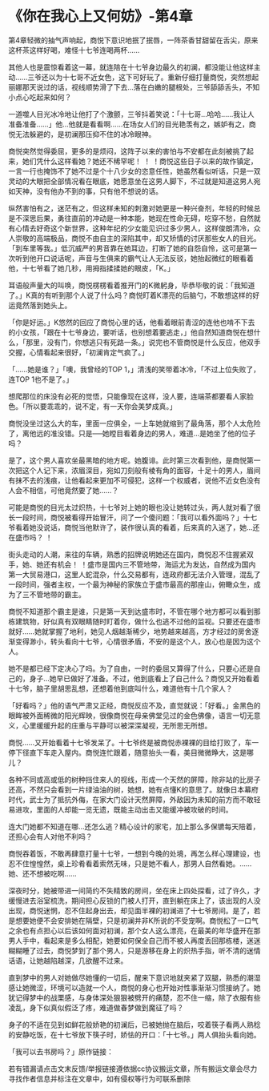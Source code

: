 # 《你在我心上又何妨》-第4章

第4章轻微的抽气声响起，商悦下意识地抿了抿唇，一阵茶香甘甜留在舌尖，原来这杯茶这样好喝，难怪十七爷连喝两杯……

其他人也是震惊看着这一幕，就连陪在十七爷身边最久的初澜，都没能让他这样主动……三爷还以为十七哥不近女色，这下可好玩了。重新仔细打量商悦，突然想起丽娜那天说过的话，视线顺势滑了下去…落在白嫩的腿根处，三爷舔舔舌头，不知小点心吃起来如何？

一道噬人目光冰冷地让他打了个激颤，三爷抖着笑说：「十七哥…哈哈……我让人准备准备……」他…他就是看看啊……在场女人们的目光艳羡有之，嫉妒有之，商悦无法躲避的，是初澜那压抑不住的冰冷眼神。

商悦突然觉得委屈，更多的是烦闷，这阵子以来的害怕与不安都在此刻被挑了起来，她们凭什么这样看她？她还不稀罕呢！ ！ ！商悦这些日子以来的故作镇定，一言一行也掩饰不了她不过是个十八少女的恣意任性，她虽然看似听话，只是一双灵动的大眼把全部情况看在眼底，她愿意坐在这男人脚下，不过就是知道这男人宛如天神，没有他办不到的事，只有他不想说的话。

纵然害怕有之，迷茫有之，但这样未知的刺激对她更是一种兴奋剂，年轻的时候总是不深思后果，勇往直前的冲动是一种本能，她现在性命无碍，吃穿不愁，自然就有心情去好奇这个新世界，这种年纪的少女能见识过多少男人，这样俊朗清冷，众人崇敬的高端极品，商悦不由自主的深陷其中，却又矫情的讨厌那些女人的目光。「到车里等我。」低沉威严的男音靠在她耳边，打断了她的自怨自怜，这可是第一次听到他开口说话呢，声音与生俱来的霸气让人无法反驳，她抬起微红的眼看着他，十七爷看了她几秒，用拇指揉揉她的眼皮，「K。」

耳语般声量大的叫唤，商悦楞楞看着推开门的K微躬身，毕恭毕敬的说：「我知道了。」K真的有听到那个人说了什么吗？商悦盯着K漂亮的后脑勺，不敢想这样的好运竟然落到她头上。

「你是好运。」K悠然的回应了商悦心里的话，他看着眼前青涩的连他也啃不下去的小女孩，「跟在十七爷身边，要听话，也别想着要逃走，」他自然知道商悦在想什么，「那里，没有门，你想逃只有死路一条。」说完也不管商悦是什么反应，他双手交握，心情看起来很好，「初澜肯定气疯了。」

「……她是谁？」「噢，我曾经的TOP 1，」清浅的笑带着冰冷，「不过上位失败了，连TOP 1也不是了。」

想爬那位的床没有必死的觉悟，只能像现在这样，没人要，连端茶都要看人家脸色。「所以要乖乖的，说不定，有一天你会美梦成真。」

商悦没坐过这么大的车，里面一应俱全，一上车她就缩到了最角落，那个人太危险了，离他远的准没错。只是──她瞠目看着身边的男人，难道…是她坐了他的位子吗？

是了，这个男人喜欢坐最黑暗的地方呢。她腹诽。此时第三次看到他，是商悦第一次把这个人记下来，浓眉深目，宛如刀刻般有棱有角的面容，十足十的男人，眉间有抹不去的浅痕，让他看起来更加不可侵犯，这样一个权威者，说他不近女色没有人会不相信，可他竟然要了她……？

可能是商悦的目光太过炽热，十七爷对上她的眼也没让她转过头，两人就对看了很长一段时间，商悦被看得开始冒汗，问了一个傻问题：「我可以看外面吗？」十七爷看着她没说话，商悦当他默许了，装作很认真的看着，后来真的入迷了，她…还在盛市吗？ ！

街头走动的人潮，来往的车辆，熟悉的招牌说明她还在国内，商悦忍不住握紧双手，她、她还有机会！ ！盛市是国内三不管地带，海运尤为发达，自然成为国内第一大贸易港口，这里人蛇混杂，什么交易都有，连政府都无法介入管理，混乱了一段时间，强者主权，一个最为神秘的家族立于盛市最高的那座山，俯瞰众生，成为了三不管地带的霸主。

商悦不知道那个霸主是谁，只是第一天到达盛市时，不管在哪个地方都可以看到那栋建筑物，好似真有双眼睛随时盯着你，做什么也逃不过他的监视。只要还在盛市就好……她就掌握了地利，她见人烟越渐稀少，地势越来越高，方才经过的房舍逐渐变得渺小，转头看向十七爷，心情很矛盾，不安的是这个人，放心也是因为这个人。

她不是都已经下定决心了吗。为了自由，一时的委屈又算得了什么，只要心还是自己的，身子…她早已做好了准备。不过，他到底看上了自己什么？商悦又开始看着十七爷，脑子里胡思乱想，还想着他到底叫什么，难道他有十几个家人？

「好看吗？」他的语气严肃又正经，商悦反应不及，直觉就说：「好看。」金黑色的眼眸被外面稀微的阳光辉映，很像商悦在母亲佛堂见过的金色佛像，语言一切无意义，心里缓缓升起的庄重与平静可以被深深凝视，无所思无所想。

商悦……又开始看着十七爷发呆了。十七爷终是被商悦赤裸裸的目给打败了，车一停下径直下车走入屋内。商悦连忙跟着，随意抬头一看，美目微微睁大，这是哪儿？

各种不同或高或低的树种挡住来人的视线，形成一个天然的屏障，除非站的比房子还高，不然只会看到一片绿油油的树，她想，她有点懂K的意思了。就像日本幕府时代，武士为了抵抗外侮，在家大门设计天然屏障，外敌因为未知的前方而不敢轻易进攻，里面的人却能一览无遗，既能主动出击又能缓冲被攻破的时间。

连大门她都不知道在哪…还怎么逃？精心设计的家宅，加上那么多保镳每天陪着，还担心会有人对他不利吗？

商悦吞着饭，不敢再肆意打量十七爷，一想到今晚的处境，再怎么样心理建设，也忍不住惶惶然，桌上珍肴看着索然无味，只是她不看人，那男人自然看她。……她、还不想被吃啊……

深夜时分，她被带进一间简约不失精致的房间，坐在床上四处探看，过了许久，才缓慢进去浴室梳洗，期间担心反锁的门被人打开，直到躺在床上了，该出现的人没出现，商悦迷惘，忍不住起身出去，却见面半裸的初澜进了十七爷房间。是了，若是想要她便不会安排她在隔壁，只是初澜并非K所说的不受宠啊。商悦松了一口气之余也有点担心以后该如何面对初澜，那个女人这么漂亮，在最美的年华盛开在那男人手中，看起来是多么相配，她要如何保全自己而不被人再度丢回那栋楼，迷迷糊糊睡了过去，商悦梦到了那个男人，只是游移在身上的炽热手指，听不清的迷情话语，让她越陷越深，几欲醒不过来。

直到梦中的男人对她做尽她懂的一切后，醒来下意识地就夹紧了双腿，熟悉的潮湿感让她微涩，环境可以造就一个人，商悦的身心也开始对性事渐渐习惯接纳了。她犹记得梦中的战栗感，与身体深处狠狠被劈开的痛楚，忍不住一缩，除了衣服有些凌乱，身下似真似假泛了疼，难道做春梦做到魔征了吗？

身子的不适在见到如鲜花般娇艳的初澜后，已被她抛在脑后，咬着筷子看两人熟稔的安静吃饭，在十七爷放下筷子时，娇怯的开口：「十七爷。」两人俱抬头看向她。

「我可以去书房吗？」原作链接：

若有错漏请点击文末反馈/举报链接遵依据cc协议搬运文章，所有搬运文章会尽力寻找作者信息并标注在文章中，如有侵权等行为可联系删除

